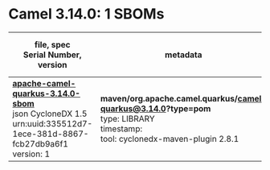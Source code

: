 Camel 3.14.0: 1 SBOMs
=======

| file, spec<br>Serial Number, version| metadata | components<br>by type<br>- libs purl types |
| ----------------------------------- | -------- | ------------------------------------------ |
| **[apache-camel-quarkus-3.14.0-sbom](maven/org.apache.camel.quarkus/camel-quarkus/3.14.0/apache-camel-quarkus-3.14.0-sbom.json)**<br>json CycloneDX 1.5<br>urn:uuid:335512d7-1ece-381d-8867-fcb27db9a6f1<br>version: 1 | **maven/org.apache.camel.quarkus/camel-quarkus@3.14.0?type=pom**<br>type: LIBRARY<br>timestamp: <br>tool: cyclonedx-maven-plugin 2.8.1 | 3449<br>`library`: 3449 <br>- `maven`: 3449  |
